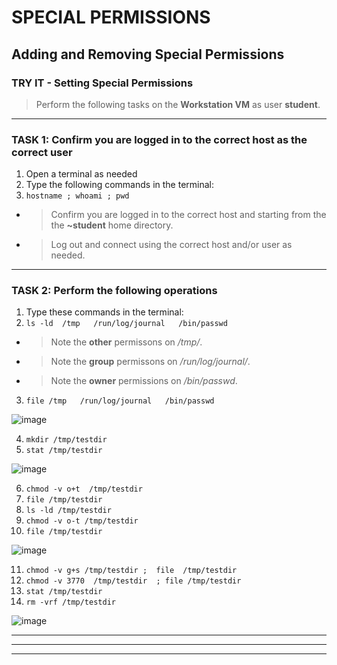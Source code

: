 # SPECIAL PERMISSIONS
## Adding and Removing Special Permissions

### TRY IT - Setting Special Permissions

> Perform the following tasks on the **Workstation VM** as user **student**.

******
### TASK 1: Confirm you are logged in to the correct host as the correct user
1. Open a terminal as needed
2. Type the following commands in the terminal:
3. `hostname ; whoami ; pwd `
- > Confirm you are logged in to the correct host and starting from the the **~student** home directory.
- > Log out and connect using the correct host and/or user as needed.
******
### TASK 2: Perform the following operations
1. Type these commands in the terminal: 
2. `ls -ld  /tmp   /run/log/journal   /bin/passwd  `
- > Note the **other** permissons on */tmp/*.
- > Note the **group** permissons on */run/log/journal/*.
- > Note the **owner** permissions on */bin/passwd*.
3. `file /tmp   /run/log/journal   /bin/passwd  `

![image](https://user-images.githubusercontent.com/36435980/146269203-c29f2912-0d96-44cc-9f5b-d9e27cf2ae3c.png)

4. `mkdir /tmp/testdir `
5. `stat /tmp/testdir `

![image](https://user-images.githubusercontent.com/36435980/146269387-19c1e307-977a-4240-96ac-4b3b483deeef.png)

6. `chmod -v o+t  /tmp/testdir  `
7. `file /tmp/testdir  `
8. `ls -ld /tmp/testdir `
9. `chmod -v o-t /tmp/testdir `
10. `file /tmp/testdir  `

![image](https://user-images.githubusercontent.com/36435980/146269777-3ee71be1-2feb-44a1-9c98-cf0a93ce8ca3.png)

11. `chmod -v g+s /tmp/testdir ;  file  /tmp/testdir `
12. `chmod -v 3770  /tmp/testdir  ; file /tmp/testdir  `  
13. `stat /tmp/testdir  `
14. `rm -vrf /tmp/testdir  `

![image](https://user-images.githubusercontent.com/36435980/146270382-723a2634-68ce-4706-a038-a49c1c0d0094.png)

******

******

******
